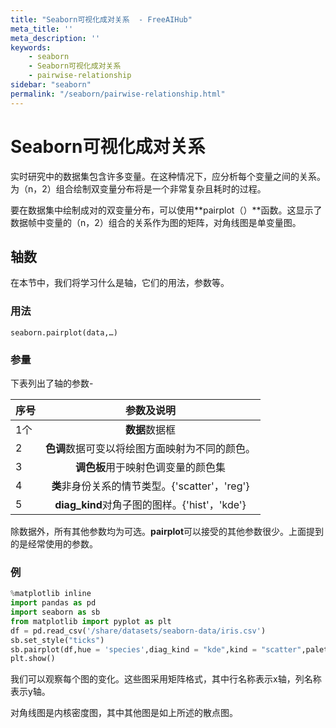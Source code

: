 ```yaml
---
title: "Seaborn可视化成对关系  - FreeAIHub"
meta_title: ''
meta_description: ''
keywords: 
    - seaborn
    - Seaborn可视化成对关系 
    - pairwise-relationship
sidebar: "seaborn"
permalink: "/seaborn/pairwise-relationship.html"
---
```

# Seaborn可视化成对关系

实时研究中的数据集包含许多变量。在这种情况下，应分析每个变量之间的关系。为（n，2）组合绘制双变量分布将是一个非常复杂且耗时的过程。

要在数据集中绘制成对的双变量分布，可以使用**pairplot（）**函数。这显示了数据帧中变量的（n，2）组合的关系作为图的矩阵，对角线图是单变量图。

## 轴数

在本节中，我们将学习什么是轴，它们的用法，参数等。

### 用法

```
seaborn.pairplot(data,…)
```

### 参量

下表列出了轴的参数-

| 序号 |                   参数及说明                   |
| ---- | :--------------------------------------------: |
| 1个  |                 **数据**数据框                 |
| 2    | **色调**数据可变以将绘图方面映射为不同的颜色。 |
| 3    |       **调色板**用于映射色调变量的颜色集       |
| 4    | **类**非身份关系的情节类型。{'scatter'，'reg'} |
| 5    |  **diag_kind**对角子图的图样。{'hist'，'kde'}  |

除数据外，所有其他参数均为可选。**pairplot**可以接受的其他参数很少。上面提到的是经常使用的参数。

### 例

```python
%matplotlib inline
import pandas as pd
import seaborn as sb
from matplotlib import pyplot as plt
df = pd.read_csv('/share/datasets/seaborn-data/iris.csv')
sb.set_style("ticks")
sb.pairplot(df,hue = 'species',diag_kind = "kde",kind = "scatter",palette = "husl")
plt.show()
```

我们可以观察每个图的变化。这些图采用矩阵格式，其中行名称表示x轴，列名称表示y轴。

对角线图是内核密度图，其中其他图是如上所述的散点图。
<code class=backend-type backend-type=free></code>
<code class=gatsby-kernelname data-language=python></code>
<script type="text/javascript" src="https://cdn.freeaihub.com/asset/js/cell.js"></script>
